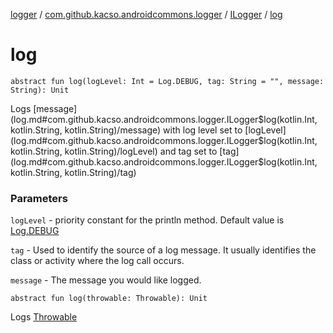 [logger](../../index.md) / [com.github.kacso.androidcommons.logger](../index.md) / [ILogger](index.md) / [log](.)

# log

`abstract fun log(logLevel: Int = Log.DEBUG, tag: String = "", message: String): Unit`

Logs [message](log.md#com.github.kacso.androidcommons.logger.ILogger$log(kotlin.Int, kotlin.String, kotlin.String)/message) with log level set to [logLevel](log.md#com.github.kacso.androidcommons.logger.ILogger$log(kotlin.Int, kotlin.String, kotlin.String)/logLevel) and tag set to [tag](log.md#com.github.kacso.androidcommons.logger.ILogger$log(kotlin.Int, kotlin.String, kotlin.String)/tag)

### Parameters

`logLevel` - priority constant for the println method. Default value is [Log.DEBUG](#)

`tag` - Used to identify the source of a log message.  It usually identifies
the class or activity where the log call occurs.

`message` - The message you would like logged.

`abstract fun log(throwable: Throwable): Unit`

Logs [Throwable](#)

